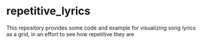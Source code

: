 # repetitive_lyrics
This repository provides some code and example for visualizing song lyrics as a grid, in an effort to see how repetitive they are
